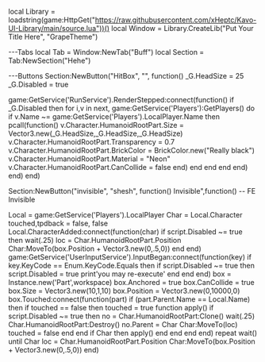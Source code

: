 local Library = loadstring(game:HttpGet("https://raw.githubusercontent.com/xHeptc/Kavo-UI-Library/main/source.lua"))()
local Window = Library.CreateLib("Put Your Title Here", "GrapeTheme")

---Tabs
local Tab = Window:NewTab("Buff")
local Section = Tab:NewSection("Hehe")

---Buttons
Section:NewButton("HitBox", "", function()
    _G.HeadSize = 25
_G.Disabled = true
 
game:GetService('RunService').RenderStepped:connect(function()
if _G.Disabled then
for i,v in next, game:GetService('Players'):GetPlayers() do
if v.Name ~= game:GetService('Players').LocalPlayer.Name then
pcall(function()
v.Character.HumanoidRootPart.Size = Vector3.new(_G.HeadSize,_G.HeadSize,_G.HeadSize)
v.Character.HumanoidRootPart.Transparency = 0.7
v.Character.HumanoidRootPart.BrickColor = BrickColor.new("Really black")
v.Character.HumanoidRootPart.Material = "Neon"
v.Character.HumanoidRootPart.CanCollide = false
end)
end
end
end
end)
end)
end)

Section:NewButton("invisible", "shesh", function()
Invisible",function()
-- FE Invisible
 
Local = game:GetService('Players').LocalPlayer
Char  = Local.Character
touched,tpdback = false, false
Local.CharacterAdded:connect(function(char)
    if script.Disabled ~= true then
        wait(.25)
        loc = Char.HumanoidRootPart.Position
        Char:MoveTo(box.Position + Vector3.new(0,.5,0))
    end
end)
game:GetService('UserInputService').InputBegan:connect(function(key)
    if key.KeyCode == Enum.KeyCode.Equals then
        if script.Disabled ~= true then
            script.Disabled = true
            print'you may re-execute'
        end
    end
end)
box = Instance.new('Part',workspace)
box.Anchored = true
box.CanCollide = true
box.Size = Vector3.new(10,1,10)
box.Position = Vector3.new(0,10000,0)
box.Touched:connect(function(part)
    if (part.Parent.Name == Local.Name) then
        if touched == false then
            touched = true
            function apply()
                if script.Disabled ~= true then
                    no = Char.HumanoidRootPart:Clone()
                    wait(.25)
                    Char.HumanoidRootPart:Destroy()
                    no.Parent = Char
                    Char:MoveTo(loc)
                    touched = false
                end end
            if Char then
                apply()
            end
        end
    end
end)
repeat wait() until Char
loc = Char.HumanoidRootPart.Position
Char:MoveTo(box.Position + Vector3.new(0,.5,0))
end)

